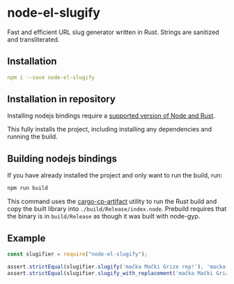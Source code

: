 # node-el-slugify

Fast and efficient URL slug generator written in Rust.
Strings are sanitized and transliterated.

## Installation
```yaml
npm i --save node-el-slugify
```

## Installation in repository

Installing nodejs bindings require a [supported version of Node and Rust](https://github.com/neon-bindings/neon#platform-support).

This fully installs the project, including installing any dependencies and running the build.

## Building nodejs bindings

If you have already installed the project and only want to run the build, run:

```sh
npm run build
```

This command uses the [cargo-cp-artifact](https://github.com/neon-bindings/cargo-cp-artifact) utility to run the Rust build and copy the built library into `./build/Release/index.node`.
Prebuild requires that the binary is in `build/Release` as though it was built with node-gyp.

## Example
```javascript
const slugifier = require("node-el-slugify");

assert.strictEqual(slugifier.slugify('mačka Mački Grize rep!'), 'macka-macki-grize-rep')
assert.strictEqual(slugifier.slugify_with_replacement('mačka Mački Grize rep!', '_'), 'macka_macki_grize_rep')
```
